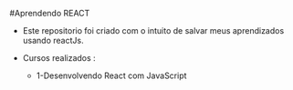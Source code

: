 #Aprendendo REACT

- Este repositorio foi criado com o intuito de salvar meus aprendizados usando reactJs.


- Cursos realizados :
    - 1-Desenvolvendo React com JavaScript

